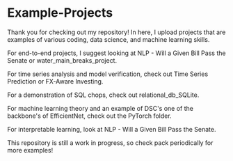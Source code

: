 # Example-Projects
Thank you for checking out my repository!
In here, I upload projects that are examples of various coding, data science, and machine learning skills.

For end-to-end projects, I suggest looking at NLP - Will a Given Bill Pass the Senate or water_main_breaks_project.

For time series analysis and model verification, check out Time Series Prediction or FX-Aware Investing.

For a demonstration of SQL chops, check out relational_db_SQLite.

For machine learning theory and an example of DSC's one of the backbone's of EfficientNet, check out the PyTorch folder.

For interpretable learning, look at NLP - Will a Given Bill Pass the Senate.

This repository is still a work in progress, so check pack periodically for more examples!

